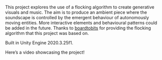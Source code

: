 This project explores the use of a flocking algorithm to create generative visuals and music. The aim is to produce an ambient piece where the soundscape is controlled by the emergent behaviour of autonomously moving entities. More interactive elements and behavioural patterns could be added in the future. Thanks to [boardtobits](https://github.com/boardtobits/flocking-algorithm) for providing the flocking algorithm that this project was based on. 

Built in Unity Engine 2020.3.25f1.

Here’s a video showcasing the project! 
